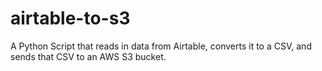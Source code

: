 # airtable-to-s3
A Python Script that reads in data from Airtable, converts it to a CSV, and sends that CSV to an AWS S3 bucket. 
